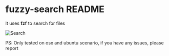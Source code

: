 # fuzzy-search README

It uses **fzf** to search for files

![Search](https://github.com/tatosjb/vscode-fuzzy-search/tree/master/marketplace/fzf.gif?raw=true)

PS: Only tested on osx and ubuntu scenario, if you have any issues, please report
